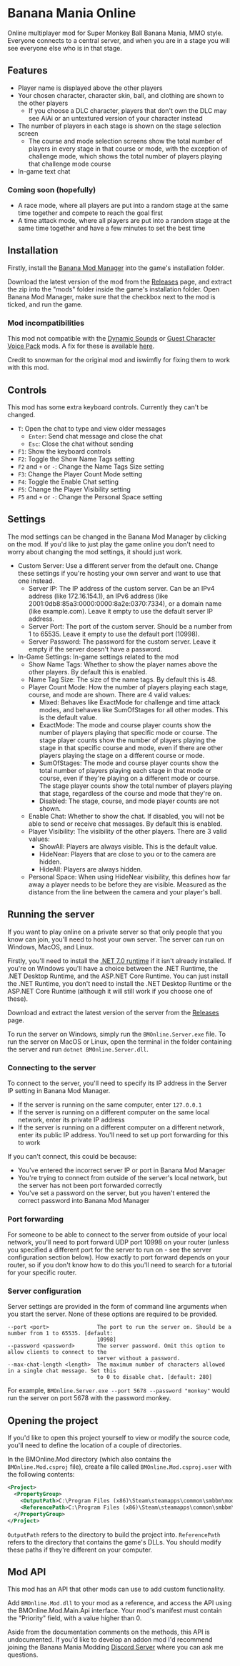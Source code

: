 # Banana Mania Online
Online multiplayer mod for Super Monkey Ball Banana Mania, MMO style. Everyone connects to a central server, and when you are in a stage you will see everyone else who is in that stage.

## Features
- Player name is displayed above the other players
- Your chosen character, character skin, ball, and clothing are shown to the other players
  - If you choose a DLC character, players that don't own the DLC may see AiAi or an untextured version of your character instead
- The number of players in each stage is shown on the stage selection screen
  - The course and mode selection screens show the total number of players in every stage in that course or mode, with the exception of challenge mode, which shows the total number of players playing that challenge mode course
- In-game text chat

### Coming soon (hopefully)
- A race mode, where all players are put into a random stage at the same time together and compete to reach the goal first
- A time attack mode, where all players are put into a random stage at the same time together and have a few minutes to set the best time

## Installation
Firstly, install the [Banana Mod Manager](https://github.com/MorsGames/BananaModManager) into the game's installation folder.

Download the latest version of the mod from the [Releases](https://github.com/piggeywig2000/BMOnline/releases) page, and extract the zip into the "mods" folder inside the game's installation folder. Open Banana Mod Manager, make sure that the checkbox next to the mod is ticked, and run the game.

### Mod incompatibilities
This mod not compatible with the [Dynamic Sounds](https://gamebanana.com/mods/327614) or [Guest Character Voice Pack](https://gamebanana.com/mods/331507) mods. A fix for these is available [here](https://github.com/iswimfly/iswimflyBananaManiaMods/releases/download/MSF1.0/Multiplayer.Sound.Fixes.zip).

Credit to snowman for the original mod and iswimfly for fixing them to work with this mod.

## Controls
This mod has some extra keyboard controls. Currently they can't be changed.

- `T`: Open the chat to type and view older messages
  - `Enter`: Send chat message and close the chat
  - `Esc`: Close the chat without sending
- `F1`: Show the keyboard controls
- `F2`: Toggle the Show Name Tags setting
- `F2` and `+` or `-`: Change the Name Tags Size setting
- `F3`: Change the Player Count Mode setting
- `F4`: Toggle the Enable Chat setting
- `F5`: Change the Player Visibility setting
- `F5` and `+` or `-`: Change the Personal Space setting

## Settings
The mod settings can be changed in the Banana Mod Manager by clicking on the mod. If you'd like to just play the game online you don't need to worry about changing the mod settings, it should just work.

- Custom Server: Use a different server from the default one. Change these settings if you're hosting your own server and want to use that one instead.
  - Server IP: The IP address of the custom server. Can be an IPv4 address (like 172.16.154.1), an IPv6 address (like 2001:0db8:85a3:0000:0000:8a2e:0370:7334), or a domain name (like example.com). Leave it empty to use the default server IP address.
  - Server Port: The port of the custom server. Should be a number from 1 to 65535. Leave it empty to use the default port (10998).
  - Server Password: The password for the custom server. Leave it empty if the server doesn't have a password.
- In-Game Settings: In-game settings related to the mod
  - Show Name Tags: Whether to show the player names above the other players. By default this is enabled.
  - Name Tag Size: The size of the name tags. By default this is 48.
  - Player Count Mode: How the number of players playing each stage, course, and mode are shown. There are 4 valid values:
    - Mixed: Behaves like ExactMode for challenge and time attack modes, and behaves like SumOfStages for all other modes. This is the default value.
    - ExactMode: The mode and course player counts show the number of players playing that specific mode or course. The stage player counts show the number of players playing the stage in that specific course and mode, even if there are other players playing the stage on a different course or mode.
    - SumOfStages: The mode and course player counts show the total number of players playing each stage in that mode or course, even if they're playing on a different mode or course. The stage player counts show the total number of players playing that stage, regardless of the course and mode that they're on.
    - Disabled: The stage, course, and mode player counts are not shown.
  - Enable Chat: Whether to show the chat. If disabled, you will not be able to send or receive chat messages. By default this is enabled.
  - Player Visibility: The visibility of the other players. There are 3 valid values:
    - ShowAll: Players are always visible. This is the default value.
    - HideNear: Players that are close to you or to the camera are hidden.
    - HideAll: Players are always hidden.
  - Personal Space: When using HideNear visibility, this defines how far away a player needs to be before they are visible. Measured as the distance from the line between the camera and your player's ball.

## Running the server
If you want to play online on a private server so that only people that you know can join, you'll need to host your own server. The server can run on Windows, MacOS, and Linux.

Firstly, you'll need to install the [.NET 7.0 runtime](https://dotnet.microsoft.com/en-us/download/dotnet/7.0/runtime) if it isn't already installed. If you're on Windows you'll have a choice between the .NET Runtime, the .NET Desktop Runtime, and the ASP.NET Core Runtime. You can just install the .NET Runtime, you don't need to install the .NET Desktop Runtime or the ASP.NET Core Runtime (although it will still work if you choose one of these).

Download and extract the latest version of the server from the [Releases](https://github.com/piggeywig2000/BMOnline/releases) page.

To run the server on Windows, simply run the `BMOnline.Server.exe` file. To run the server on MacOS or Linux, open the terminal in the folder containing the server and run `dotnet BMOnline.Server.dll`.

### Connecting to the server
To connect to the server, you'll need to specify its IP address in the Server IP setting in Banana Mod Manager.
- If the server is running on the same computer, enter `127.0.0.1`
- If the server is running on a different computer on the same local network, enter its private IP address
- If the server is running on a different computer on a different network, enter its public IP address. You'll need to set up port forwarding for this to work

If you can't connect, this could be because:
- You've entered the incorrect server IP or port in Banana Mod Manager
- You're trying to connect from outside of the server's local network, but the server has not been port forwarded correctly
- You've set a password on the server, but you haven't entered the correct password into Banana Mod Manager

### Port forwarding
For someone to be able to connect to the server from outside of your local network, you'll need to port forward UDP port 10998 on your router (unless you specified a different port for the server to run on - see the server configuration section below). How exactly to port forward depends on your router, so if you don't know how to do this you'll need to search for a tutorial for your specific router.

### Server configuration
Server settings are provided in the form of command line arguments when you start the server. None of these options are required to be provided.
```
--port <port>               The port to run the server on. Should be a number from 1 to 65535. [default:
                            10998]
--password <password>       The server password. Omit this option to allow clients to connect to the
                            server without a password.
--max-chat-length <length>  The maximum number of characters allowed in a single chat message. Set this
                            to 0 to disable chat. [default: 280]
```
For example, `BMOnline.Server.exe --port 5678 --password "monkey"` would run the server on port 5678 with the password monkey.

## Opening the project
If you'd like to open this project yourself to view or modify the source code, you'll need to define the location of a couple of directories.

In the BMOnline.Mod directory (which also contains the `BMOnline.Mod.csproj` file), create a file called `BMOnline.Mod.csproj.user` with the following contents:
```xml
<Project>
  <PropertyGroup>
    <OutputPath>C:\Program Files (x86)\Steam\steamapps\common\smbbm\mods\piggeywig2000.online</OutputPath>
    <ReferencePath>C:\Program Files (x86)\Steam\steamapps\common\smbbm\managed</ReferencePath>
  </PropertyGroup>
</Project>
```
`OutputPath` refers to the directory to build the project into. `ReferencePath` refers to the directory that contains the game's DLLs. You should modify these paths if they're different on your computer.

## Mod API
This mod has an API that other mods can use to add custom functionality.

Add `BMOnline.Mod.dll` to your mod as a reference, and access the API using the BMOnline.Mod.Main.Api interface. Your mod's manifest must contain the "Priority" field, with a value higher than 0.

Aside from the documentation comments on the methods, this API is undocumented. If you'd like to develop an addon mod I'd recommend joining the Banana Mania Modding [Discord Server](https://discord.gg/dbNTKSU2Rt) where you can ask me questions.